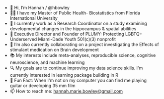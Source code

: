 - 👋 Hi, I’m Hannah / @hbowley
- 👩‍🎓 I have my Master of Public Health- Biostatistics from Florida International University 
- 🧩 I currently work as a Research Coordinator on a study examining developmental changes in the hippocampus & spatial abilities
- 🌈 Executive Director and Founder of PLUMY: Protecting LGBTQ+ Underserved Miami-Dade Youth 501(c)(3) nonprofit
- 💊 I’m also currently collaborating on a project investigating the Effects of stimulant medication on Brain development
- 📚 My interests include meta-analyses, reproducible science, cognitive neuroscience, and machine learning
- 🔍 My goals are to continue improving my data science skills. I'm currently interested in learning package building in R
- 🎸 Fun Fact: When I'm not on my computer you can find me playing guitar or developing 35 mm film
- 📫 How to reach me: hannah.marie.bowley@gmail.com

<!---
hbowley/hbowley is a ✨ special ✨ repository because its `README.md` (this file) appears on your GitHub profile.
You can click the Preview link to take a look at your changes.
--->

